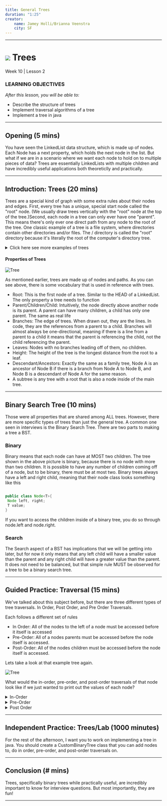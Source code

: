 ```yaml
---
title: General Trees
duration: "1:25"
creator:
    name: Jamey Holli/Brianna Veenstra
    city: SF
---
```



---
# ![](https://ga-dash.s3.amazonaws.com/production/assets/logo-9f88ae6c9c3871690e33280fcf557f33.png) Trees
Week 10 | Lesson 2

### LEARNING OBJECTIVES
*After this lesson, you will be able to:*
- Describe the structure of trees
- Implement traversal algorithms of a tree
- Implement a tree in java


---
<a name="opening"></a>
## Opening (5 mins)

You have seen the LinkedList data structure, which is made up of nodes. Each Node has a next property, which holds the next node in the list. But what if we are in a scenario where we want each node to hold on to multiple pieces of data? Trees are essentially LinkedLists with multiple children and have 
incredibly useful applications both theoreticlly and practically. 
***

<a name="introduction"></a>
## Introduction: Trees (20 mins)


Trees are a special kind of graph with some extra rules about their nodes and edges. First, every tree has a unique, special start node called the "root" node. (We usually draw trees vertically with the "root" node at the top of the tree.)Second, each node in a tree can only ever have one "parent". This means there's only ever one direct path from any node to the root of the tree. One classic example of a tree is a file system, where directories contain other directories and/or files. The / directory is called the "root" directory because it's literally the root of the computer's directory tree. 

<details>
  <summary>Click here see more examples of trees</summary>
- XML tree
- comment trees
- data compression algorithm trees
- single-elimination tournaments
- calculator's order of operations
</details>


#### Properties of Trees

![Tree](http://holowczak.com/wp-content/uploads/tree_example.gif)

As mentioned earlier, trees are made up of nodes and paths. As you can see above, there is some vocabulary that is used in reference with trees. 

- Root:  This is the first node of a tree. Similar to the HEAD of a LinkedList. The only property a tree needs to function
- Parent/Children/Child: Intuitively, the node directly above another node is its parent. A parent can have many children, a child has only one parent. The same as real life
- Branches: The edge of trees. When drawn out, they are the lines. In code, they are the references from a parent to a child. Branches will almost always be one-directional, meaning if there is a line from a parent to a child it means that the parent is referencing the child, not the child referencing the parent. 
- Leaves: Nodes with no branches leading off of them, no children. 
- Height: The height of the tree is the longest distance from the root to a leaf. 
- Descendant/Ancestors: Exactly the same as a  family tree, Node A is an ancestor of Node B if there is a branch from Node A to Node B, and Node B is a descendant of Node A for the same reason. 
- A subtree is any tree with a root that is also a node inside of the main tree. 

***



<a name="Binary Search Tree"></a>
## Binary Search Tree (10 mins)

Those were all properties that are shared among ALL trees. However, there are more specific types of trees than just the general tree. A common one seen in interviews is the Binary Search Tree. There are two parts to making a tree a BST. 

### Binary

 Binary means that each node can have at MOST two children. The tree shown in the above picture is binary, because there is no node with more than two children. It is possible to have any number of children coming off of a node, but to be binary, there must be at most two. Binary trees always have a left and right child, meaning that their node class looks something like this

 ```java

 public class Node<T>{
  Node left, right;
  T value;
 }
```
If you want to access the children inside of a binary tree, you do so through node.left and node.right. 

### Search

The Search aspect of a BST has implications that we will be getting into later, but for now it only means that any left child will have a smaller value than the parent and any right child will have a greater value than the parent. It does not need to be balanced, but that simple rule MUST be observed for a tree to be a binary search tree. 
***

<a name="guided-practice: Traversals"></a>
## Guided Practice: Traversal (15 mins)

We've talked about this subject before, but there are three different types of tree traversals. In Order, Post Order, and Pre Order Traversals. 

Each follows a different set of rules

- In Order: All of the nodes to the left of a node must be accessed before it itself is accessed
- Pre-Order: All of a nodes parents must be accessed before the node itself is accessed. 
- Post-Order: All of the nodes children must be accessed before the node itself is accessed. 

Lets take a look at that example tree again.

![Tree](http://holowczak.com/wp-content/uploads/tree_example.gif)

 What would the in-order, pre-order, and post-order traversals of that node look like if we just wanted to print out the values of each node?

<details>
  <summary>In-Order</summary>
    1 3 4 5 7 8 10

    NOTE: Notice that on a binary search tree the in order traversal gives us the numbers actually in order. 
</details>

<details>
  <summary>Pre-Order</summary>
    5 3 1 4 8 7 10
</details>

<details>
  <summary>Post Order</summary>
    10 7 8 1 4 3 5 
</details>


***

<a name="ind-practice"></a>
## Independent Practice: Trees/Lab (1000 minutes)

For the rest of the afternoon, I want you to work on implementing a  tree in java. You should create a CustomBinaryTree class that you can add nodes to, do in order, pre-order, and post-order traversals on. 


***

<a name="conclusion"></a>
## Conclusion (# mins)

Trees, specifically binary trees while practically useful, are incredibly important to know for interview questions. But most importantly, they are fun!

***
